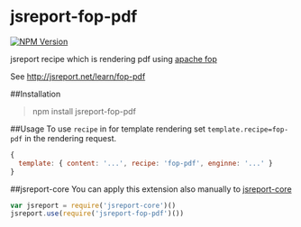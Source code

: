 # jsreport-fop-pdf
[![NPM Version](http://img.shields.io/npm/v/jsreport-fop-pdf.svg?style=flat-square)](https://npmjs.com/package/jsreport-fop-pdf)

jsreport recipe which is rendering pdf using [apache fop](https://xmlgraphics.apache.org/fop/)

See http://jsreport.net/learn/fop-pdf

##Installation
> npm install jsreport-fop-pdf

##Usage
To use `recipe` in for template rendering set `template.recipe=fop-pdf` in the rendering request.

```js
{
  template: { content: '...', recipe: 'fop-pdf', enginne: '...' }
}
```

##jsreport-core
You can apply this extension also manually to [jsreport-core](https://github.com/jsreport/jsreport-core)

```js
var jsreport = require('jsreport-core')()
jsreport.use(require('jsreport-fop-pdf')())
```
